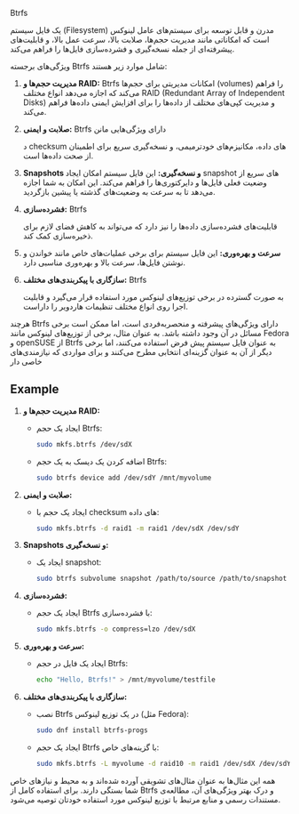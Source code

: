Btrfs 

یک فایل سیستم (Filesystem) مدرن و قابل توسعه برای سیستم‌های عامل لینوکس است که امکاناتی مانند مدیریت حجم‌ها، صلابت بالا، سرعت عمل بالا، و قابلیت‌های پیشرفته‌ای از جمله نسخه‌گیری و فشرده‌سازی فایل‌ها را فراهم می‌کند.

ویژگی‌های برجسته Btrfs شامل موارد زیر هستند:

1. **مدیریت حجم‌ها و RAID:**
   Btrfs
   امکانات مدیریتی برای حجم‌ها (volumes) را فراهم می‌کند که اجازه می‌دهد انواع مختلف RAID (Redundant Array of Independent Disks) و مدیریت کپی‌های مختلف از داده‌ها را برای افزایش ایمنی داده‌ها فراهم می‌کند.

3. **صلابت و ایمنی:**
   Btrfs دارای ویژگی‌هایی مانن

   د checksum های داده، مکانیزم‌های خودترمیمی، و نسخه‌گیری سریع برای اطمینان از صحت داده‌ها است.

5. **Snapshots و نسخه‌گیری:**
   این فایل سیستم امکان ایجاد snapshot های سریع از وضعیت فعلی فایل‌ها و دایرکتوری‌ها را فراهم می‌کند. این امکان به شما اجازه می‌دهد تا به سرعت به وضعیت‌های گذشته یا پیشین بازگردید.

6. **فشرده‌سازی:**
   Btrfs

   قابلیت‌های فشرده‌سازی داده‌ها را نیز دارد که می‌تواند به کاهش فضای لازم برای ذخیره‌سازی کمک کند.

8. **سرعت و بهره‌وری:**
   این فایل سیستم برای برخی عملیات‌های خاص مانند خواندن و نوشتن فایل‌ها، سرعت بالا و بهره‌وری مناسبی دارد.

9. **سازگاری با پیکربندی‌های مختلف:**
   Btrfs

   به صورت گسترده در برخی توزیع‌های لینوکس مورد استفاده قرار می‌گیرد و قابلیت اجرا روی انواع مختلف تنظیمات هاردویر را داراست.

هرچند Btrfs دارای ویژگی‌های پیشرفته و منحصربه‌فردی است، اما ممکن است برخی مسائل در آن وجود داشته باشد. به عنوان مثال، برخی از توزیع‌های لینوکس مانند Fedora و openSUSE از Btrfs به عنوان فایل سیستم پیش فرض استفاده می‌کنند، اما برخی دیگر از آن به عنوان گزینه‌ای انتخابی مطرح می‌کنند و برای مواردی که نیازمندی‌های خاصی دار


## Example

1. **مدیریت حجم‌ها و RAID:**
   - ایجاد یک حجم Btrfs:
     ```bash
     sudo mkfs.btrfs /dev/sdX
     ```
   - اضافه کردن یک دیسک به یک حجم Btrfs:
     ```bash
     sudo btrfs device add /dev/sdY /mnt/myvolume
     ```

2. **صلابت و ایمنی:**
   - ایجاد یک حجم با checksum های داده:
     ```bash
     sudo mkfs.btrfs -d raid1 -m raid1 /dev/sdX /dev/sdY
     ```

3. **Snapshots و نسخه‌گیری:**
   - ایجاد یک snapshot:
     ```bash
     sudo btrfs subvolume snapshot /path/to/source /path/to/snapshot
     ```

4. **فشرده‌سازی:**
   - ایجاد یک حجم Btrfs با فشرده‌سازی:
     ```bash
     sudo mkfs.btrfs -o compress=lzo /dev/sdX
     ```

5. **سرعت و بهره‌وری:**
   - ایجاد یک فایل در حجم Btrfs:
     ```bash
     echo "Hello, Btrfs!" > /mnt/myvolume/testfile
     ```

6. **سازگاری با پیکربندی‌های مختلف:**
   - نصب Btrfs در یک توزیع لینوکس (مثل Fedora):
     ```bash
     sudo dnf install btrfs-progs
     ```
   - ایجاد یک حجم Btrfs با گزینه‌های خاص:
     ```bash
     sudo mkfs.btrfs -L myvolume -d raid10 -m raid1 /dev/sdX /dev/sdY /dev/sdZ
     ```

همه این مثال‌ها به عنوان مثال‌های تشویقی آورده شده‌اند و به محیط و نیازهای خاص شما بستگی دارند. برای استفاده کامل از Btrfs و درک بهتر ویژگی‌های آن، مطالعه‌ی مستندات رسمی و منابع مرتبط با توزیع لینوکس مورد استفاده خودتان توصیه می‌شود.
